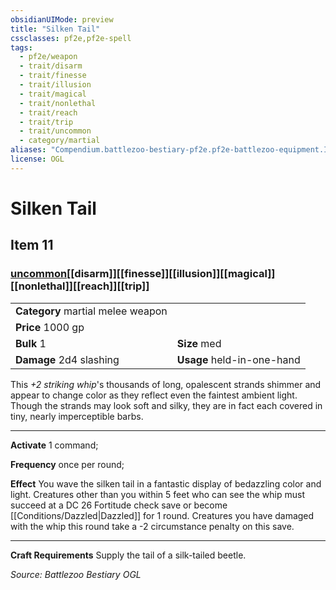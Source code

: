 ```yaml
---
obsidianUIMode: preview
title: "Silken Tail"
cssclasses: pf2e,pf2e-spell
tags:
  - pf2e/weapon
  - trait/disarm
  - trait/finesse
  - trait/illusion
  - trait/magical
  - trait/nonlethal
  - trait/reach
  - trait/trip
  - trait/uncommon
  - category/martial
aliases: "Compendium.battlezoo-bestiary-pf2e.pf2e-battlezoo-equipment.Item.OALXudLmpv7ZiIOW"
license: OGL
---
```

# Silken Tail
## Item 11
### [uncommon](uncommon "Uncommon Rarity Trait")[[disarm]][[finesse]][[illusion]][[magical]][[nonlethal]][[reach]][[trip]]

|  |  |
| -- | -- |
| **Category** martial melee weapon |  |
| **Price** 1000 gp |  |
| **Bulk** 1 | **Size** med |
| **Damage** 2d4 slashing  | **Usage** held-in-one-hand |



This _+2 striking whip_'s thousands of long, opalescent strands shimmer and appear to change color as they reflect even the faintest ambient light. Though the strands may look soft and silky, they are in fact each covered in tiny, nearly imperceptible barbs.

* * *

**Activate** 1 command;

**Frequency** once per round;

**Effect** You wave the silken tail in a fantastic display of bedazzling color and light. Creatures other than you within 5 feet who can see the whip must succeed at a DC 26 Fortitude check save or become [[Conditions/Dazzled|Dazzled]] for 1 round. Creatures you have damaged with the whip this round take a -2 circumstance penalty on this save.

* * *

**Craft Requirements** Supply the tail of a silk-tailed beetle.

*Source: Battlezoo Bestiary*
*OGL*